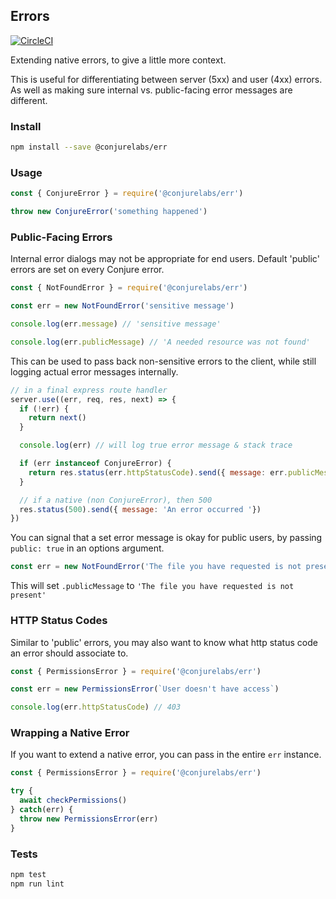 ## Errors

[![CircleCI](https://circleci.com/gh/ConjureLabs/err/tree/master.svg?style=svg)](https://circleci.com/gh/ConjureLabs/err/tree/master)

Extending native errors, to give a little more context.

This is useful for differentiating between server (5xx) and user (4xx) errors. As well as making sure internal vs. public-facing error messages are different.

### Install

```sh
npm install --save @conjurelabs/err
```

### Usage

```js
const { ConjureError } = require('@conjurelabs/err')

throw new ConjureError('something happened')
```

### Public-Facing Errors

Internal error dialogs may not be appropriate for end users. Default 'public' errors are set on every Conjure error.

```js
const { NotFoundError } = require('@conjurelabs/err')

const err = new NotFoundError('sensitive message')

console.log(err.message) // 'sensitive message'

console.log(err.publicMessage) // 'A needed resource was not found'
```

This can be used to pass back non-sensitive errors to the client, while still logging actual error messages internally.

```js
// in a final express route handler
server.use((err, req, res, next) => {
  if (!err) {
    return next()
  }

  console.log(err) // will log true error message & stack trace

  if (err instanceof ConjureError) {
    return res.status(err.httpStatusCode).send({ message: err.publicMessage })
  }

  // if a native (non ConjureError), then 500
  res.status(500).send({ message: 'An error occurred '})
})
```

You can signal that a set error message is okay for public users, by passing `public: true` in an options argument.

```js
const err = new NotFoundError('The file you have requested is not present', { public: true })
```

This will set `.publicMessage` to `'The file you have requested is not present'`

### HTTP Status Codes

Similar to 'public' errors, you may also want to know what http status code an error should associate to.

```js
const { PermissionsError } = require('@conjurelabs/err')

const err = new PermissionsError(`User doesn't have access`)

console.log(err.httpStatusCode) // 403
```

### Wrapping a Native Error

If you want to extend a native error, you can pass in the entire `err` instance.

```js
const { PermissionsError } = require('@conjurelabs/err')

try {
  await checkPermissions()
} catch(err) {
  throw new PermissionsError(err)
}
```

### Tests

```sh
npm test
npm run lint
```
